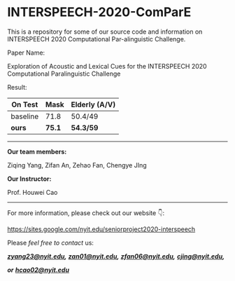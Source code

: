 # INTERSPEECH-2020-ComParE
This is a repository for some of our source code and information on INTERSPEECH 2020 Computational Par-alinguistic Challenge.

Paper Name:

Exploration of Acoustic and Lexical Cues for the INTERSPEECH 2020 Computational Paralinguistic Challenge

Result:

| On Test  | Mask     | Elderly (A/V) |
| -------- | -------- | ------------- |
| baseline | 71.8     | 50.4/49       |
| **ours** | **75.1** | **54.3/59**   |

---

**Our team members:**

Ziqing Yang, Zifan An, Zehao Fan, Chengye JIng 

**Our Instructor:**

Prof. Houwei Cao

---

For more information, please check out our website 👇:

https://sites.google.com/nyit.edu/seniorproject2020-interspeech

Please *feel* *free* *to* *contact* us:

[***zyang23@nyit.edu***](mailto:zyang23@nyit.edu)***,*** [***zan01@nyit.edu***](mailto:zan01@nyit.edu)***,*** [***zfan06@nyit.edu***](mailto:zfan06@nyit.edu)***,*** [***cjing@nyit.edu***](mailto:cjing@nyit.edu)***,***

***or*** [***hcao02@nyit.edu***](mailto:hcao02@nyit.edu)



